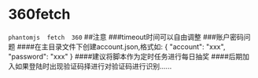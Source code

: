 # 360fetch
`phantomjs  fetch  360`
##注意
###timeout时间可以自由调整
###账户密码问题
####在主目录文件下创建account.json,格式如:
{
  "account": "xxx",
  "password": "xxx"
}
####建议将脚本作为定时任务进行每日抽奖
####后期加入如果登陆时出现验证码择进行对验证码进行识别......
